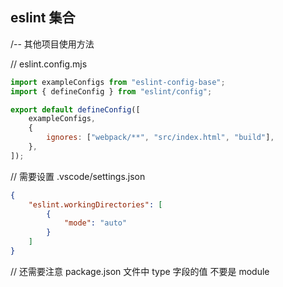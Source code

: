 ## eslint 集合

/-- 其他项目使用方法

// eslint.config.mjs
```js
import exampleConfigs from "eslint-config-base";
import { defineConfig } from "eslint/config";

export default defineConfig([
    exampleConfigs,
    {
        ignores: ["webpack/**", "src/index.html", "build"],
    },
]);
```

// 需要设置 .vscode/settings.json
```json
{
    "eslint.workingDirectories": [
        {
            "mode": "auto"
        }
    ]
}
```

// 还需要注意 package.json 文件中 type 字段的值 不要是 module